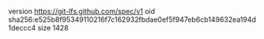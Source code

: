 version https://git-lfs.github.com/spec/v1
oid sha256:e525b8f95349110216f7c162932fbdae0ef5f947eb6cb149632ea194d1deccc4
size 1428
